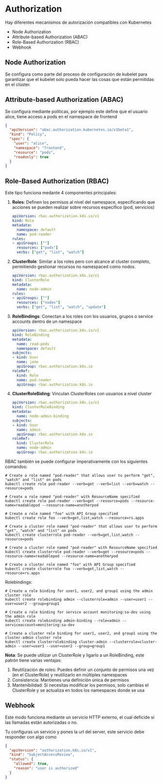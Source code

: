 # Authorization

Hay diferentes mecanismos de autorización compatibles con Kubernetes

- Node Authorization
- Attribute-based Authorization (ABAC)
- Role-Based Authorization (RBAC)
- Webhook


## Node Authorization

 Se configura como parte del proceso de configuración de kubelet para garantizar que el kubelet solo pueda hacer las cosas que están permitidas en el clúster.


## Attribute-based Authorization (ABAC)

Se configura mediante politicas, por ejemplo este define que el usuario alice, tiene acceso a pods en el namespace de frontend

```json
{
  "apiVersion": "abac.authorization.kubernetes.io/v1beta1",
  "kind": "Policy",
  "spec": {
    "user": "alice",
    "namespace": "frontend",
    "resource": "pods",
    "readonly": true
  }
}
```

## Role-Based Authorization (RBAC)

Este tipo funciona medante 4 componentes principales:

1. **Roles**: Definen los permisos al nivel del namespace, especificando que acciones se pueden realizar sobre recursos específico (pod, servicios)

    ```yaml
    apiVersion: rbac.authorization.k8s.io/v1
    kind: Role
    metadata:
      namespace: default
      name: pod-reader
    rules:
    - apiGroups: [""]
      resources: ["pods"]
      verbs: ["get", "list", "watch"]
    ```

2. **ClusterRole**: Similar a los roles pero con alcance al cluster completo, permitiendo gestionar recursos no namespaced como nodos.
    ```yaml
    apiVersion: rbac.authorization.k8s.io/v1
    kind: ClusterRole
    metadata:
      name: node-admin
    rules:
    - apiGroups: [""]
      resources: ["nodes"]
      verbs: ["get", "list", "watch", "update"]
    ```
    
3. **RoleBindings**: Conectan a los roles con los usuarios, grupos o service accounts dentro de un namespace
    ```yaml
    apiVersion: rbac.authorization.k8s.io/v1
    kind: RoleBinding
    metadata:
      name: read-pods
      namespace: default
    subjects:
    - kind: User
      name: jane
      apiGroup: rbac.authorization.k8s.io
    roleRef:
      kind: Role
      name: pod-reader
      apiGroup: rbac.authorization.k8s.io
    ```

4. **ClusterRoleBiding**: Vinculan ClusterRoles con usuarios a nivel cluster
    ```yaml
    apiVersion: rbac.authorization.k8s.io/v1
    kind: ClusterRoleBinding
    metadata:
      name: node-admin-binding
    subjects:
    - kind: User
      name: admin
      apiGroup: rbac.authorization.k8s.io
    roleRef:
      kind: ClusterRole
      name: node-admin
      apiGroup: rbac.authorization.k8s.io
    ```

RBAC también se puede configurar imperativamente con los siguientes comandos:

```
# Create a role named "pod-reader" that allows user to perform "get", "watch" and "list" on pods
kubectl create role pod-reader --verb=get --verb=list --verb=watch --resource=pods

# Create a role named "pod-reader" with ResourceName specified
kubectl create role pod-reader --verb=get --resource=pods --resource-name=readablepod --resource-name=anotherpod

# Create a role named "foo" with API Group specified
kubectl create role foo --verb=get,list,watch --resource=rs.apps

# Create a cluster role named "pod-reader" that allows user to perform "get", "watch" and "list" on pods
kubectl create clusterrole pod-reader --verb=get,list,watch --resource=pods

# Create a cluster role named "pod-reader" with ResourceName specified
kubectl create clusterrole pod-reader --verb=get --resource=pods --resource-name=readablepod --resource-name=anotherpod

# Create a cluster role named "foo" with API Group specified
kubectl create clusterrole foo --verb=get,list,watch --resource=rs.apps
```

Rolebindings:

```
# Create a role binding for user1, user2, and group1 using the admin cluster role
kubectl create rolebinding admin --clusterrole=admin --user=user1 --user=user2 --group=group1

# Create a role binding for service account monitoring:sa-dev using the admin role
kubectl create rolebinding admin-binding --role=admin --serviceaccount=monitoring:sa-dev

# Create a cluster role binding for user1, user2, and group1 using the cluster-admin cluster role
kubectl create clusterrolebinding cluster-admin --clusterrole=cluster-admin --user=user1 --user=user2 --group=group1
```

**Nota**: Se puede utilizar un ClusterRole y ligarlo a un RoleBinding, este patrón tiene varias ventajas:

1.	Reutilización de roles: Puedes definir un conjunto de permisos una vez (en el ClusterRole) y reutilizarlo en múltiples namespaces
2.	Consistencia: Mantienes una definición única de permisos
3.	Mantenibilidad: Si necesitas modificar los permisos, solo cambias el ClusterRole y se actualiza en todos los namespaces donde se usa


## Webhook

Este modo funciona mediante un servicio HTTP externo, el cual deficide si las llamadas están autorizadas o no.

Tu configuras un servicio y pones la url del server, este servicio debe responder con algo como

```json
{
  "apiVersion": "authorization.k8s.io/v1",
  "kind": "SubjectAccessReview",
  "status": {
    "allowed": true,
    "reason": "user is authorized"
  }
}
```
